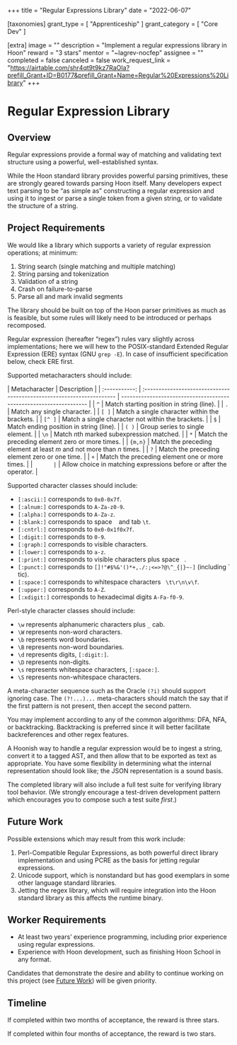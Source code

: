 +++
title = "Regular Expressions Library" 
date = "2022-06-07"

[taxonomies]
grant_type = [ "Apprenticeship" ]
grant_category = [ "Core Dev" ]

[extra]
image = ""
description = "Implement a regular expressions library in Hoon"
reward = "3 stars"
mentor = "~lagrev-nocfep"
assignee = ""
completed = false
canceled = false
work_request_link = "https://airtable.com/shr4qt9t9kz7RaOIa?prefill_Grant+ID=B0177&prefill_Grant+Name=Regular%20Expressions%20Library"
+++

# Regular Expression Library

## Overview

Regular expressions provide a formal way of matching and validating text structure using a powerful, well-established syntax.

While the Hoon standard library provides powerful parsing primitives, these are strongly geared towards parsing Hoon itself. Many developers expect text parsing to be “as simple as” constructing a regular expression and using it to ingest or parse a single token from a given string, or to validate the structure of a string.

## Project Requirements

We would like a library which supports a variety of regular expression operations; at minimum:

1. String search (single matching and multiple matching)
2. String parsing and tokenization
3. Validation of a string
4. Crash on failure-to-parse
5. Parse all and mark invalid segments

The library should be built on top of the Hoon parser primitives as much as is feasible, but some rules will likely need to be introduced or perhaps recomposed.

Regular expression (hereafter “regex”) rules vary slightly across implementations; here we will hew to the POSIX-standard Extended Regular Expression (ERE) syntax (GNU `grep -E`). In case of insufficient specification below, check ERE first.

Supported metacharacters should include:

| Metacharacter | Description                                                           |
| :-----------: | :-------------------------------------------------------------------- | ------------------------------------------------------------------ |
|      `^`      | Match starting position in string (line).                             |
|      `.`      | Match any single character.                                           |
|     `[ ]`     | Match a single character within the brackets.                         |
|    `[^ ]`     | Match a single character not within the brackets.                     |
|      `$`      | Match ending position in string (line).                               |
|     `( )`     | Group series to single element.                                       |
|     `\n`      | Match *n*th marked subexpression matched.                             |
|      `*`      | Match the preceding element zero or more times.                       |
|    `{m,n}`    | Match the preceding element at least _m_ and not more than _n_ times. |
|      `?`      | Match the preceding element zero or one time.                         |
|      `+`      | Match the preceding element one or more times.                        |
|       `       | `                                                                     | Allow choice in matching expressions before or after the operator. |

Supported character classes should include:

- `[:ascii:]` corresponds to `0x0-0x7f`.
- `[:alnum:]` corresponds to `A-Za-z0-9`.
- `[:alpha:]` corresponds to `A-Za-z`.
- `[:blank:]` corresponds to space ` ` and tab `\t`.
- `[:cntrl:]` corresponds to `0x0-0x1f0x7f`.
- `[:digit:]` corresponds to `0-9`.
- `[:graph:]` corresponds to visible characters.
- `[:lower:]` corresponds to `a-z`.
- `[:print:]` corresponds to visible characters plus space ` `.
- `[:punct:]` corresponds to `[]!"#$%&'()*+,./:;<=>?@\^_{|}~-]` (including \` tic).
- `[:space:]` corresponds to whitespace characters ` \t\r\n\v\f`.
- `[:upper:]` corresponds to `A-Z`.
- `[:xdigit:]` corresponds to hexadecimal digits `A-Fa-f0-9`.

Perl-style character classes should include:

- `\w` represents alphanumeric characters plus `_` cab.
- `\W` represents non-word characters.
- `\b` represents word boundaries.
- `\B` represents non-word boundaries.
- `\d` represents digits, `[:digit:]`.
- `\D` represents non-digits.
- `\s` represents whitespace characters, `[:space:]`.
- `\S` represents non-whitespace characters.

A meta-character sequence such as the Oracle `(?i)` should support ignoring case. The `(?!...)...` meta-characters should match the say that if the first pattern is not present, then accept the second pattern.

You may implement according to any of the common algorithms: DFA, NFA, or backtracking. Backtracking is preferred since it will better facilitate backreferences and other regex features.

A Hoonish way to handle a regular expression would be to ingest a string, convert it to a tagged AST, and then allow that to be exported as text as appropriate. You have some flexibility in determining what the internal representation should look like; the JSON representation is a sound basis.

The completed library will also include a full test suite for verifying library tool behavior. (We strongly encourage a test-driven development pattern which encourages you to compose such a test suite _first_.)

## Future Work

Possible extensions which may result from this work include:

1. Perl-Compatible Regular Expressions, as both powerful direct library implementation and using PCRE as the basis for jetting regular expressions.
2. Unicode support, which is nonstandard but has good exemplars in some other language standard libraries.
3. Jetting the regex library, which will require integration into the Hoon standard library as this affects the runtime binary.

## Worker Requirements

- At least two years’ experience programming, including prior experience using regular expressions.
- Experience with Hoon development, such as finishing Hoon School in any format.

Candidates that demonstrate the desire and ability to continue working on this project (see [Future Work](https://urbit.org/grants/regex#future-work)) will be given priority.

## Timeline

If completed within two months of acceptance, the reward is three stars.

If completed within four months of acceptance, the reward is two stars.
